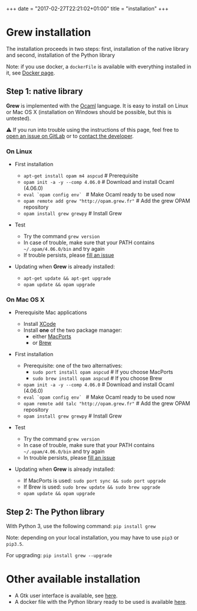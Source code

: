 +++
date = "2017-02-27T22:21:02+01:00"
title = "installation"
+++

# Grew installation

The installation proceeds in two steps: first, installation of the native library and second, installation of the Python library

Note: if you use docker, a `dockerFile` is available with everything installed in it, see [Docker page](../docker).

## Step 1: native library

**Grew** is implemented with the [Ocaml](http://ocaml.org) language.
It is easy to install on Linux or Mac OS&nbsp;X (installation on Windows should be possible, but this is untested).

:warning: If you run into trouble using the instructions of this page, feel free to [open an issue on GitLab](https://gitlab.inria.fr/grew/grew_doc/issues) or to [contact the developer](mailto:Bruno.Guillaume@inria.fr?subject=Install%20of%20Grew).

### On Linux
  * First installation
    * `apt-get install opam m4 aspcud` # Prerequisite
    * `opam init -a -y --comp 4.06.0` # Download and install Ocaml (4.06.0)
    * ```eval `opam config env` ``` # Make Ocaml ready to be used now
    * `opam remote add grew "http://opam.grew.fr"` # Add the grew OPAM repository
    * `opam install grew grewpy` # Install Grew

  * Test
    * Try the command `grew version`
    * In case of trouble, make sure that your PATH contains `~/.opam/4.06.0/bin` and try again
    * If trouble persists, please [fill an issue](https://gitlab.inria.fr/grew/grew_doc/issues)

  * Updating when **Grew** is already installed:
    * `apt-get update && apt-get upgrade`
    * `opam update && opam upgrade`

### On Mac OS&nbsp;X
  * Prerequisite Mac applications
    * Install [XCode](https://developer.apple.com/xcode/)
    * Install **one** of the two package manager:
      * either [MacPorts](http://www.macports.org/)
      * or [Brew](https://brew.sh/)

  * First installation
    * Prerequisite: one of the two alternatives:
      * `sudo port install opam aspcud`  # If you choose MacPorts
      * `sudo brew install opam aspcud`  # If you choose Brew
    * `opam init -a -y --comp 4.06.0` # Download and install Ocaml (4.06.0)
    * ```eval `opam config env` ``` # Make Ocaml ready to be used now
    * `opam remote add talc "http://opam.grew.fr"` # Add the grew OPAM repository
    * `opam install grew grewpy` # Install Grew

  * Test
    * Try the command `grew version`
    * In case of trouble, make sure that your PATH contains `~/.opam/4.06.0/bin` and try again
    * In trouble persists, please [fill an issue](https://gitlab.inria.fr/grew/grew_doc/issues)

  * Updating when **Grew** is already installed:
    * If MacPorts is used: `sudo port sync && sudo port upgrade`
    * If Brew is used: `sudo brew update && sudo brew upgrade`
    * `opam update && opam upgrade`

## Step 2: The Python library

With Python 3, use the following command:
`pip install grew`

Note: depending on your local installation, you may have to use `pip3` or `pip3.5`.

For upgrading: `pip install grew --upgrade`

# Other available installation

 * A Gtk user interface is available, see [here](../gtk).
 * A docker file with the Python library ready to be used is available [here](../docker).
